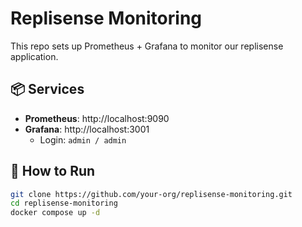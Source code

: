 # Replisense Monitoring
This repo sets up Prometheus + Grafana to monitor our replisense application.

## 📦 Services

- **Prometheus**: http://localhost:9090
- **Grafana**: http://localhost:3001  
  - Login: `admin / admin`

## 🚀 How to Run

```bash
git clone https://github.com/your-org/replisense-monitoring.git
cd replisense-monitoring
docker compose up -d
